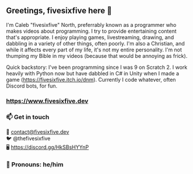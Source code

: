 ## Greetings, fivesixfive here 👋

I'm Caleb "fivesixfive" North, preferrably known as a programmer who makes
videos about programming. I try to provide entertaining content that's
appropriate.  I enjoy playing games, livestreaming, drawing, and dabbling in a variety
of other things, often poorly. I'm also a Christian, and while it affects 
every part of my life, it's not my entire personality. I'm not
thumping my Bible in my videos (because that would be annoying as frick).

Quick backstory: I've been programming since I was 9 on Scratch 2.
I work heavily with Python now but have dabbled in C# in Unity when
I made a game (https://fivesixfive.itch.io/dnm). Currently I code
whatever, often Discord bots, for fun.

### https://www.fivesixfive.dev

### 📫 Get in touch
📧 contact@fivesixfive.dev\
🐦 @thefivesixfive\
🖥️ https://discord.gg/HkSBsHYYnP

### 💬 Pronouns: he/him


<!--
**thefivesixfive/thefivesixfive** is a ✨ _special_ ✨ repository because its `README.md` (this file) appears on your GitHub profile.

Here are some ideas to get you started:

- 🔭 I’m currently working on ...
- 🌱 I’m currently learning ...
- 👯 I’m looking to collaborate on ...
- 🤔 I’m looking for help with ...
- 💬 Ask me about ...
- 📫 How to reach me: ...
- 😄 Pronouns: ...
- ⚡ Fun fact: ...
-->
